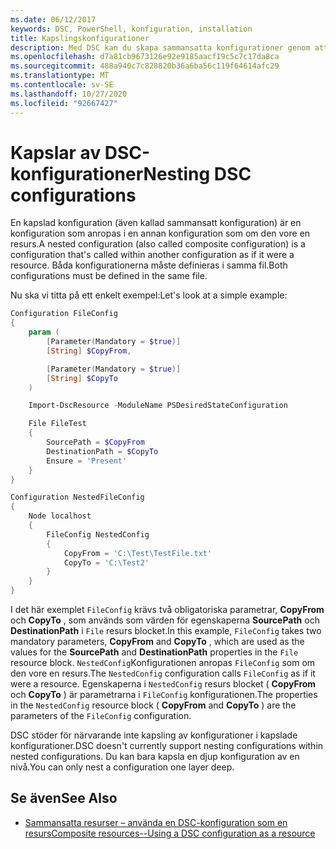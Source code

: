 ```yaml
---
ms.date: 06/12/2017
keywords: DSC, PowerShell, konfiguration, installation
title: Kapslingskonfigurationer
description: Med DSC kan du skapa sammansatta konfigurationer genom att kapsla en konfiguration i en annan konfiguration.
ms.openlocfilehash: d7a81cb9673126e92e9185aacf19c5c7c17da8ca
ms.sourcegitcommit: 488a940c7c828820b36a6ba56c119f64614afc29
ms.translationtype: MT
ms.contentlocale: sv-SE
ms.lasthandoff: 10/27/2020
ms.locfileid: "92667427"
---
```

# <a name="nesting-dsc-configurations"></a><span data-ttu-id="6c502-104">Kapslar av DSC-konfigurationer</span><span class="sxs-lookup"><span data-stu-id="6c502-104">Nesting DSC configurations</span></span>

<span data-ttu-id="6c502-105">En kapslad konfiguration (även kallad sammansatt konfiguration) är en konfiguration som anropas i en annan konfiguration som om den vore en resurs.</span><span class="sxs-lookup"><span data-stu-id="6c502-105">A nested configuration (also called composite configuration) is a configuration that's called within another configuration as if it were a resource.</span></span> <span data-ttu-id="6c502-106">Båda konfigurationerna måste definieras i samma fil.</span><span class="sxs-lookup"><span data-stu-id="6c502-106">Both configurations must be defined in the same file.</span></span>

<span data-ttu-id="6c502-107">Nu ska vi titta på ett enkelt exempel:</span><span class="sxs-lookup"><span data-stu-id="6c502-107">Let's look at a simple example:</span></span>

```powershell
Configuration FileConfig
{
    param (
        [Parameter(Mandatory = $true)]
        [String] $CopyFrom,

        [Parameter(Mandatory = $true)]
        [String] $CopyTo
    )

    Import-DscResource -ModuleName PSDesiredStateConfiguration

    File FileTest
    {
        SourcePath = $CopyFrom
        DestinationPath = $CopyTo
        Ensure = 'Present'
    }
}

Configuration NestedFileConfig
{
    Node localhost
    {
        FileConfig NestedConfig
        {
            CopyFrom = 'C:\Test\TestFile.txt'
            CopyTo = 'C:\Test2'
        }
    }
}
```

<span data-ttu-id="6c502-108">I det här exemplet `FileConfig` krävs två obligatoriska parametrar, **CopyFrom** och **CopyTo** , som används som värden för egenskaperna **SourcePath** och **DestinationPath** i `File` resurs blocket.</span><span class="sxs-lookup"><span data-stu-id="6c502-108">In this example, `FileConfig` takes two mandatory parameters, **CopyFrom** and **CopyTo** , which are used as the values for the **SourcePath** and **DestinationPath** properties in the `File` resource block.</span></span> <span data-ttu-id="6c502-109">`NestedConfig`Konfigurationen anropas `FileConfig` som om den vore en resurs.</span><span class="sxs-lookup"><span data-stu-id="6c502-109">The `NestedConfig` configuration calls `FileConfig` as if it were a resource.</span></span> <span data-ttu-id="6c502-110">Egenskaperna i `NestedConfig` resurs blocket ( **CopyFrom** och **CopyTo** ) är parametrarna i `FileConfig` konfigurationen.</span><span class="sxs-lookup"><span data-stu-id="6c502-110">The properties in the `NestedConfig` resource block ( **CopyFrom** and **CopyTo** ) are the parameters of the `FileConfig` configuration.</span></span>

<span data-ttu-id="6c502-111">DSC stöder för närvarande inte kapsling av konfigurationer i kapslade konfigurationer.</span><span class="sxs-lookup"><span data-stu-id="6c502-111">DSC doesn't currently support nesting configurations within nested configurations.</span></span> <span data-ttu-id="6c502-112">Du kan bara kapsla en djup konfiguration av en nivå.</span><span class="sxs-lookup"><span data-stu-id="6c502-112">You can only nest a configuration one layer deep.</span></span>

## <a name="see-also"></a><span data-ttu-id="6c502-113">Se även</span><span class="sxs-lookup"><span data-stu-id="6c502-113">See Also</span></span>

- [<span data-ttu-id="6c502-114">Sammansatta resurser – använda en DSC-konfiguration som en resurs</span><span class="sxs-lookup"><span data-stu-id="6c502-114">Composite resources--Using a DSC configuration as a resource</span></span>](../resources/authoringResourceComposite.md)
